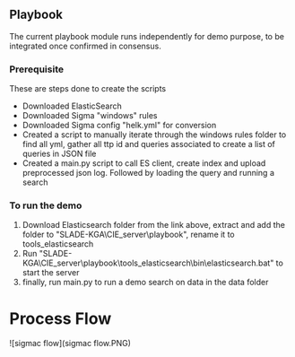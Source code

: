## Playbook

The current playbook module runs independently for demo purpose, to be integrated once confirmed in consensus. 

### Prerequisite

These are steps done to create the scripts

- Downloaded ElasticSearch
- Downloaded Sigma "windows" rules
- Downloaded Sigma config "helk.yml" for conversion
- Created a script to manually iterate through the windows rules folder to find all yml, gather all ttp id and queries associated to create a list of queries in JSON file
- Created a main.py script to call ES client, create index and upload preprocessed json log. Followed by loading the query and running a search

### To run the demo

1. Download Elasticsearch folder from the link above, extract and add the folder to "SLADE-KGA\CIE_server\playbook\", rename it to tools_elasticsearch
2. Run "SLADE-KGA\CIE_server\playbook\tools_elasticsearch\bin\elasticsearch.bat" to start the server
3. finally, run main.py to run a demo search on data in the data folder

# Process Flow

![sigmac flow](sigmac flow.PNG)